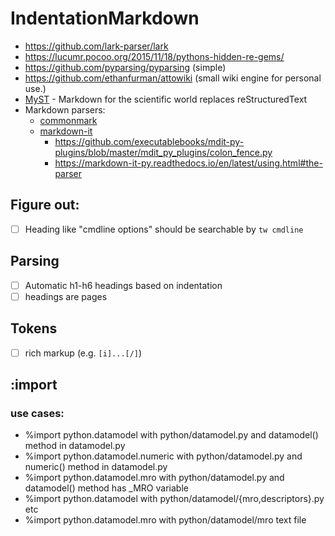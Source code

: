 # IndentationMarkdown

- https://github.com/lark-parser/lark
- https://lucumr.pocoo.org/2015/11/18/pythons-hidden-re-gems/
- https://github.com/pyparsing/pyparsing (simple)
- https://github.com/ethanfurman/attowiki (small wiki engine for personal use.)
- [MyST](https://myst-parser.readthedocs.io/en/latest/) - Markdown for the scientific world replaces reStructuredText
- Markdown parsers:
    - [commonmark](https://github.com/readthedocs/commonmark.py)
    - [markdown-it](https://markdown-it-py.readthedocs.io/en/latest/using.html#the-parser)
        - https://github.com/executablebooks/mdit-py-plugins/blob/master/mdit_py_plugins/colon_fence.py
        - https://markdown-it-py.readthedocs.io/en/latest/using.html#the-parser

## Figure out:

- [ ] Heading like "cmdline options" should be searchable by `tw cmdline`

## Parsing

- [ ] Automatic h1-h6 headings based on indentation
- [ ] headings are pages

## Tokens

- [ ] rich markup (e.g. `[i]...[/]`)

## :import

### use cases:

- %import python.datamodel with python/datamodel.py and datamodel() method in datamodel.py
- %import python.datamodel.numeric with python/datamodel.py and numeric() method in datamodel.py
- %import python.datamodel.mro with python/datamodel.py and datamodel() method has _MRO variable
- %import python.datamodel with python/datamodel/{mro,descriptors}.py etc
- %import python.datamodel.mro with python/datamodel/mro text file